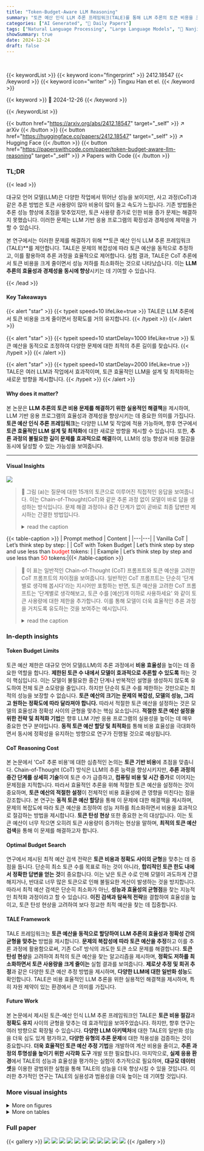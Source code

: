 ```yaml
---
title: "Token-Budget-Aware LLM Reasoning"
summary: "토큰 예산 인식 LLM 추론 프레임워크(TALE)를 통해 LLM 추론의 토큰 비용을 크게 줄이면서 성능 저하를 최소화했습니다!"
categories: ["AI Generated", "🤗 Daily Papers"]
tags: ["Natural Language Processing", "Large Language Models", "🏢 Nanjing University",]
showSummary: true
date: 2024-12-24
draft: false
---
```


<br>

{{< keywordList >}}
{{< keyword icon="fingerprint" >}} 2412.18547 {{< /keyword >}}
{{< keyword icon="writer" >}} Tingxu Han et el. {{< /keyword >}}
 
{{< keyword >}} 🤗 2024-12-26 {{< /keyword >}}
 
{{< /keywordList >}}

{{< button href="https://arxiv.org/abs/2412.18547" target="_self" >}}
↗ arXiv
{{< /button >}}
{{< button href="https://huggingface.co/papers/2412.18547" target="_self" >}}
↗ Hugging Face
{{< /button >}}
{{< button href="https://paperswithcode.com/paper/token-budget-aware-llm-reasoning" target="_self" >}}
↗ Papers with Code
{{< /button >}}




### TL;DR


{{< lead >}}

대규모 언어 모델(LLM)은 다양한 작업에서 뛰어난 성능을 보이지만, 사고 과정(CoT)과 같은 추론 방법은 토큰 사용량이 많아 비용이 많이 들고 속도가 느립니다. 기존 방법들은 추론 성능 향상에 초점을 맞추었지만, 토큰 사용량 증가로 인한 비용 증가 문제는 해결하지 못했습니다. 이러한 문제는 LLM 기반 응용 프로그램의 확장성과 경제성에 제약을 가할 수 있습니다.

본 연구에서는 이러한 문제를 해결하기 위해 **토큰 예산 인식 LLM 추론 프레임워크(TALE)**를 제안합니다. TALE은 문제의 복잡성에 따라 토큰 예산을 동적으로 추정하고, 이를 활용하여 추론 과정을 효율적으로 제어합니다. 실험 결과, TALE은 CoT 추론에서 토큰 비용을 크게 줄이면서 성능 저하를 최소화하는 것으로 나타났습니다. 이는 **LLM 추론의 효율성과 경제성을 동시에 향상**시키는 데 기여할 수 있습니다.

{{< /lead >}}


#### Key Takeaways

{{< alert "star" >}}
{{< typeit speed=10 lifeLike=true >}} TALE은 LLM 추론에서 토큰 비용을 크게 줄이면서 정확도를 거의 유지합니다. {{< /typeit >}}
{{< /alert >}}

{{< alert "star" >}}
{{< typeit speed=10 startDelay=1000 lifeLike=true >}} 토큰 예산을 동적으로 조정하여 다양한 문제에 대한 최적의 추론 길이를 찾습니다. {{< /typeit >}}
{{< /alert >}}

{{< alert "star" >}}
{{< typeit speed=10 startDelay=2000 lifeLike=true >}} TALE은 여러 LLM과 작업에서 효과적이며, 토큰 효율적인 LLM을 설계 및 최적화하는 새로운 방향을 제시합니다. {{< /typeit >}}
{{< /alert >}}

#### Why does it matter?
본 논문은 **LLM 추론의 토큰 비용 문제를 해결하기 위한 실용적인 해결책**을 제시하여, LLM 기반 응용 프로그램의 효율성과 경제성을 향상시키는 데 중요한 의미를 가집니다.  **토큰 예산 인식 추론 프레임워크**는 다양한 LLM 및 작업에 적용 가능하며, 향후 연구에서 **토큰 효율적인 LLM 설계 및 최적화**에 대한 새로운 방향을 제시할 수 있습니다. 또한, **추론 과정의 불필요한 길이 문제를 효과적으로 해결**하여, LLM의 성능 향상과 비용 절감을 동시에 달성할 수 있는 가능성을 보여줍니다.

------
#### Visual Insights



![](https://arxiv.org/html/2412.18547/x1.png)

> 🔼 그림 (a)는 질문에 대한 15개의 토큰으로 이루어진 직접적인 응답을 보여줍니다.  이는 Chain-of-Thought(CoT)와 같은 추론 과정 없이 모델이 바로 답을 생성하는 방식입니다.  문제 해결 과정이나 중간 단계가 없이 곧바로 최종 답변만 제시하는 간결한 방법입니다.
> <details>
> <summary>read the caption</summary>
> (a) Direct answering (15 output tokens).
> </details>





{{< table-caption >}}
| Prompt method | Content |
|---|---| 
| Vanilla CoT | Let’s think step by step: | 
| CoT with Token Budget | Let’s think step by step and use less than <span class="ltx_text" style="color:#FF0000;">budget</span> tokens: | 
| Example | Let’s think step by step and use less than <span class="ltx_text" style="color:#FF0000;">50</span> tokens:|{{< /table-caption >}}

> 🔼 이 표는 일반적인 Chain-of-Thought (CoT) 프롬프트와 토큰 예산을 고려한 CoT 프롬프트의 차이점을 보여줍니다.  일반적인 CoT 프롬프트는 단순히 '단계별로 생각해 봅시다'라는 지시어만 포함하는 반면, 토큰 예산을 고려한 CoT 프롬프트는 '단계별로 생각해보고, 토큰 수를 [예산]개 이하로 사용하세요' 와 같이 토큰 사용량에 대한 제한을 추가합니다. 이를 통해 모델이 더욱 효율적인 추론 과정을 거치도록 유도하는 것을 보여주는 예시입니다.
> <details>
> <summary>read the caption</summary>
> Table 1: Illustrations of the vanilla CoT prompt and the token-budget-aware prompt.
> </details>





### In-depth insights


#### Token Budget Limits
토큰 예산 제한은 대규모 언어 모델(LLM)의 추론 과정에서 **비용 효율성**을 높이는 데 중요한 역할을 합니다.  **제한된 토큰 수 내에서 모델이 효과적으로 추론할 수 있도록** 하는 것이 핵심입니다.  이는 모델이 불필요한 중간 단계나 반복적인 설명을 생성하지 않도록 유도하여 전체 토큰 소모량을 줄입니다.  하지만 단순히 토큰 수를 제한하는 것만으로는 최적의 성능을 보장할 수 없습니다. **토큰 예산의 크기는 문제의 복잡성, 모델의 성능, 그리고 원하는 정확도에 따라 달라져야 합니다.** 따라서 적절한 토큰 예산을 설정하는 것은 모델의 효율성과 정확성 사이의 균형을 맞추는 핵심 요소입니다.  **적절한 토큰 예산 설정을 위한 전략 및 최적화 기법**은 향후 LLM 기반 응용 프로그램의 실용성을 높이는 데 매우 중요한 연구 분야입니다.  **동적 토큰 예산 할당 및 최적화**를 통해 비용 효율성을 극대화하면서 동시에 정확성을 유지하는 방향으로 연구가 진행될 것으로 예상됩니다.

#### CoT Reasoning Cost
본 논문에서 'CoT 추론 비용'에 대한 심층적인 논의는 **토큰 기반 비용**에 초점을 맞춥니다.  Chain-of-Thought (CoT) 방식은 LLM의 추론 능력을 향상시키지만, **추론 과정의 중간 단계를 상세히 기술**하여 토큰 수가 급증하고, **컴퓨팅 비용 및 시간 증가**로 이어지는 문제점을 지적합니다.  따라서 효율적인 추론을 위해 적절한 토큰 예산을 설정하는 것이 중요하며,  **토큰 예산의 적절한 설정**이 전체적인 비용 효율성에 큰 영향을 미친다는 점을 강조합니다.  본 연구는 **동적 토큰 예산 할당**을 통해 이 문제에 대한 해결책을 제시하며,  문제의 복잡도에 따라 토큰 예산을 조정하여 성능 저하를 최소화하면서 비용을 효과적으로 절감하는 방법을 제시합니다.  **토큰 탄성 현상** 또한 중요한 논의 대상입니다.  이는 토큰 예산이 너무 작으면 오히려 토큰 사용량이 증가하는 현상을 말하며,  **최적의 토큰 예산 검색**을 통해 이 문제를 해결하고자 합니다.

#### Optimal Budget Search
연구에서 제시된 최적 예산 검색 전략은 **토큰 비용과 정확도 사이의 균형**을 맞추는 데 중점을 둡니다. 단순히 최소 토큰 수를 목표로 하는 것이 아니라, **합리적인 토큰 한도 내에서 정확한 답변을 얻는 것**이 중요합니다. 이는 낮은 토큰 수로 인해 모델이 과도하게 간결해지거나, 반대로 너무 많은 토큰으로 인해 불필요한 계산이 발생하는 것을 방지합니다. 따라서 최적 예산 검색은 단순히 최소화가 아닌, **성능과 효율성의 균형점**을 찾는 지능적인 최적화 과정이라고 할 수 있습니다. **이진 검색과 탐욕적 전략**을 결합하여 효율성을 높이고, 토큰 탄성 현상을 고려하여 보다 정교한 최적 예산을 찾는 데 집중합니다.

#### TALE Framework
TALE 프레임워크는 **토큰 예산을 동적으로 할당하여 LLM 추론의 효율성과 정확성 간의 균형을 맞추는** 방법을 제시합니다.  **문제의 복잡성에 따라 토큰 예산을 추정**하고 이를 추론 과정에 활용함으로써, 기존 CoT 방식의 과도한 토큰 소모 문제를 해결합니다.  **토큰 탄성 현상**을 고려하여 최적의 토큰 예산을 찾는 알고리즘을 제시하며,  **정확도 저하를 최소화하면서 토큰 사용량을 크게 줄이는** 실험 결과를 보여줍니다.  **제로샷 추정 및 회귀 추정**과 같은 다양한 토큰 예산 추정 방법을 제시하며, **다양한 LLM에 대한 일반화 성능**도 확인합니다. TALE은 비용 효율적인 LLM 추론을 위한 실용적인 해결책을 제시하며, 특히 자원 제약이 있는 환경에서 큰 의미를 가집니다.

#### Future Work
본 논문에서 제시된 토큰-예산 인식 LLM 추론 프레임워크인 TALE은 **토큰 비용 절감**과 **정확도 유지** 사이의 균형을 맞추는 데 효과적임을 보여주었습니다.  하지만, 향후 연구는 여러 방향으로 확장될 수 있습니다.  **다양한 LLM 아키텍처**에 대한 TALE의 일반화 성능을 더욱 심도 있게 평가하고,  **다양한 유형의 추론 문제**에 대한 적용성을 검증하는 것이 중요합니다.  **더욱 효율적인 토큰 예산 추정 기법**을 개발하여 계산 비용을 줄이고,  **추론 과정의 투명성을 높이기 위한 시각화 도구** 개발 또한 필요합니다.  마지막으로, **실제 응용 환경**에서 TALE의 성능과 효율성을 평가하는 실험이 추가적으로 필요하며,  **대규모 데이터셋**을 이용한 광범위한 실험을 통해 TALE의 성능을 더욱 향상시킬 수 있을 것입니다.  이러한 추가적인 연구는 TALE의 실용성과 범용성을 더욱 높이는 데 기여할 것입니다.


### More visual insights

<details>
<summary>More on figures
</summary>


![](https://arxiv.org/html/2412.18547/x2.png)

> 🔼 그림 (b)는 Chain-of-Thought (CoT) 추론 과정을 보여줍니다. 질문에 대한 답변을 도출하기 위해 여러 단계의 중간 추론 과정을 거치는 모습을 보여주며, 이러한 과정으로 인해 총 258개의 토큰이 생성됩니다.  이는 단순히 답변만 제시하는 것보다 훨씬 많은 토큰을 사용한다는 것을 의미합니다.
> <details>
> <summary>read the caption</summary>
> (b) Vanilla CoT (258 output tokens).
> </details>



![](https://arxiv.org/html/2412.18547/x3.png)

> 🔼 이 그림은 제한된 토큰 수(10개 미만)를 사용하여 단계별로 생각하라는 프롬프트를 사용하여 풀이한 문제에 대한 결과를 보여줍니다. 비합리적인 토큰 제한으로 인해 모델이 주어진 제한을 따르지 못하고, 157개의 토큰이 생성되었습니다. 이는 원래의 자유로운 단계별 사고(258토큰)보다 적지만, 최적의 토큰 예산을 활용한 경우(86토큰)보다는 여전히 상당히 많습니다. 이는 제한된 토큰 예산이 문제 해결 과정에 미치는 영향을 보여주는 좋은 예시입니다.
> <details>
> <summary>read the caption</summary>
> (c) CoT with an unreasonable budget (157 output tokens).
> </details>



![](https://arxiv.org/html/2412.18547/x4.png)

> 🔼 그림 (d)는 합리적인 토큰 예산(86개의 출력 토큰)을 사용한 CoT(Chain-of-Thought)의 예시를 보여줍니다.  이 그림은 제한된 토큰 수 내에서도 LLM이 정확한 답을 도출할 수 있음을 보여주는 핵심적인 예시입니다.  문제 해결 과정에 합리적인 토큰 제한을 두면 CoT 과정에서 발생하는 불필요한 토큰을 줄일 수 있다는 것을 시각적으로 보여줍니다. 그림 1의 다른 예시들과 비교하면, 제한된 토큰 예산을 사용했음에도 불구하고 LLM이 정확한 답을 얻는 과정을 보여줍니다.  이는 효율성과 정확성 간의 균형을 맞추는 데 있어 토큰 예산의 중요성을 강조합니다.
> <details>
> <summary>read the caption</summary>
> (d) CoT with an reasonable budget (86 output tokens).
> </details>



![](https://arxiv.org/html/2412.18547/x5.png)

> 🔼 본 그림은 서로 다른 문제 해결 방식의 예시를 보여줍니다. 각각의 예시는 간단한 질문에 대한 세 가지 다른 유형의 답변을 보여주며, 직접적인 답변, 자세한 추론 과정을 포함한 Chain-of-Thought (CoT) 방식, 그리고 토큰 제한을 포함한 CoT 방식의 세 가지가 포함되어 있습니다. 각 방식에서 사용된 토큰 수를 비교하여 토큰 사용량을 줄이면서도 정확도를 유지하는 방법을 보여줍니다.  추론 과정이 자세히 강조되어 있어, 각 방식의 차이점을 명확하게 이해할 수 있도록 합니다.
> <details>
> <summary>read the caption</summary>
> Figure 1: Examples of different problem solving paradigms. The reasoning processes are highlighted.
> </details>



![](https://arxiv.org/html/2412.18547/x6.png)

> 🔼 그림 2(a)는 GPT-4o-mini 모델에 대한 토큰 예산 탐색 과정을 보여줍니다.  x축은 탐색 반복 횟수를 나타내고, y축은 각 탐색 반복에서 시도된 토큰 예산을 나타냅니다.  다양한 색상의 선은 서로 다른 샘플들을 나타냅니다.  이 그래프는 모델이 적절한 토큰 예산 범위 내에서 토큰 비용을 상당히 줄일 수 있음을 보여줍니다.  하지만 토큰 예산이 적절한 범위보다 작으면 토큰 비용이 점차 증가하는 토큰 탄성 현상을 보여줍니다.
> <details>
> <summary>read the caption</summary>
> (a) GPT-4o-mini budget search.
> </details>



![](https://arxiv.org/html/2412.18547/x7.png)

> 🔼 그림 (b)는 GPT-4o-mini 모델에 대한 토큰 비용을 보여줍니다.  x축은 토큰 예산 검색 반복 횟수를 나타내고, y축은 각 검색된 토큰 예산에 대한 실제 토큰 비용을 나타냅니다.  다양한 색상은 서로 다른 샘플을 나타냅니다.  합리적인 토큰 예산 범위 내에서는 토큰 비용이 상당히 낮지만, 토큰 예산이 합리적인 범위보다 작으면 토큰 비용이 점차 증가함을 보여줍니다.
> <details>
> <summary>read the caption</summary>
> (b) GPT-4o-mini token cost.
> </details>



![](https://arxiv.org/html/2412.18547/x8.png)

> 🔼 그림 (c)는 Yi-lightning 언어 모델에 대한 최적 토큰 예산 검색 과정을 보여줍니다.  x축은 검색 반복 횟수를 나타내고, y축은 각 반복에서 검색된 토큰 예산을 나타냅니다. 여러 색상의 선은 서로 다른 샘플들을 나타냅니다. 이 그림은 적절한 토큰 예산 범위 내에서 토큰 비용이 상당히 낮다는 것을 보여줍니다.  토큰 예산이 적절한 범위보다 작으면 토큰 비용이 점차 증가하는 것을 확인할 수 있습니다. 이는 논문에서 설명하는 '토큰 탄성(Token Elasticity)' 현상을 시각적으로 보여주는 예시입니다.
> <details>
> <summary>read the caption</summary>
> (c) Yi-lightning budget search.
> </details>



![](https://arxiv.org/html/2412.18547/x9.png)

> 🔼 이 그림은 Yi-lightning 언어 모델에 대한 토큰 비용을 보여줍니다.  그래프는 다양한 토큰 예산을 사용한 검색 반복 횟수에 따른 실제 토큰 비용을 나타냅니다.  합리적인 토큰 예산 범위 내에서는 토큰 비용이 상당히 낮지만, 예산이 너무 작으면 토큰 비용이 크게 증가하는 토큰 탄성 현상을 보여줍니다.  다양한 색상은 서로 다른 샘플을 나타냅니다.
> <details>
> <summary>read the caption</summary>
> (d) Yi-lightning token cost.
> </details>



![](https://arxiv.org/html/2412.18547/x10.png)

> 🔼 그림 2는 토큰 탄성 현상을 보여줍니다. x축은 예산 검색 반복 횟수를 나타내고, y축은 검색된 예산(그림 2a 및 2c) 또는 각 검색된 예산에 대한 실제 토큰 비용(그림 2b 및 2d)을 나타냅니다. 서로 다른 색상은 서로 다른 샘플을 나타냅니다. 합리적인 토큰 예산 범위 내에서는 토큰 비용이 상당히 낮습니다. 토큰 예산이 합리적인 범위보다 작으면 토큰 비용이 점차 증가합니다.
> <details>
> <summary>read the caption</summary>
> Figure 2: Token elasticity phenomenon. The x-axis denotes the budget search iteration. The y-axis denotes the searched budget (Figure 2a and Figure 2c) or the real token costs for each searched budget (Figure 2b and Figure 2d). Different colors denote different samples. The token cost is significantly lower in a reasonable token budget range. When the token budget is smaller than the reasonable range, the token cost gradually increases.
> </details>



![](https://arxiv.org/html/2412.18547/x11.png)

> 🔼 그림 3은 최적의 토큰 예산을 검색했을 때의 효과를 보여줍니다. 최적의 토큰 예산을 사용한 CoT(Chain-of-Thought)는 정확도에 영향을 미치지 않으면서 토큰 비용을 상당히 줄입니다. 이 그림은 다양한 질문에 대해 최적의 토큰 예산을 찾는 과정에서 토큰 비용이 어떻게 변하는지 보여주는 여러 개의 샘플을 포함합니다.  적절한 토큰 예산 범위 내에서는 토큰 비용이 상당히 낮지만, 예산이 너무 작으면 토큰 비용이 크게 증가하는 토큰 탄성 현상을 보여줍니다.  즉, 적절한 토큰 예산을 사용하면 모델의 성능을 유지하면서도 효율성을 높일 수 있음을 시각적으로 보여줍니다.
> <details>
> <summary>read the caption</summary>
> Figure 3: The effects of optimal searched budget. CoT with our optimal searched budget reduces the token costs significantly without influencing the accuracy.
> </details>



![](https://arxiv.org/html/2412.18547/x12.png)

> 🔼 그림 4는 제안된 방법인 TALE의 워크플로우를 보여줍니다. 질문이 주어지면 TALE은 먼저 예산 추정기를 사용하여 토큰 예산을 추정합니다. 그런 다음 추정된 토큰 예산과 질문을 결합하여 토큰 예산 인식 프롬프트를 만듭니다. 마지막으로, 이 프롬프트가 LLM에 입력되어 최종 답변을 생성합니다.
> <details>
> <summary>read the caption</summary>
> Figure 4: The workflow of TALE. Given a question, TALE first estimates the token budget using a budget estimator. It then crafts a token-budget-aware prompt by combining the question with the estimated budget. Finally, the prompt is input to the LLM to generate the answer as the final output.
> </details>



![](https://arxiv.org/html/2412.18547/x13.png)

> 🔼 이 그림은 제로샷 추정 방식을 위한 프롬프트를 보여줍니다.  본 논문에서는 언어 모델이 질문에 대한 답변을 생성하는 데 필요한 최소 토큰 수를 추정하도록 프롬프트를 설계했습니다.  이를 통해 효율적인 추론을 위한 최적의 토큰 예산을 동적으로 할당하는 모델의 기능을 보여줍니다. 프롬프트는 질문 분석 및 최소 토큰 수 예측을 위한 명확한 지침을 제공합니다.  특히, 예측된 토큰 수를 [[budget]] 형식으로 출력하도록 지정하여 모델의 출력을 표준화하고, 이후 단계에서의 처리를 용이하게 합니다.
> <details>
> <summary>read the caption</summary>
> Figure 5: The prompt for zero-shot estimator.
> </details>



![](https://arxiv.org/html/2412.18547/x14.png)

> 🔼 그림 6은 LLMs의 출력을 다중 선택 질문에 맞춰 형식을 지정하는 데 사용된 프롬프트를 보여줍니다.  간단히 말해, 이 프롬프트는 LLM이 다중 선택 질문에 대한 답변을 생성할 때,  [[선택지]] 형식으로 응답하도록 지시합니다. 예를 들어, Choice: [[A]] 와 같이 답변을 제출하도록 명령합니다. 이는 모델의 출력 형식을 표준화하여 정확한 평가를 가능하게 합니다.
> <details>
> <summary>read the caption</summary>
> Figure 6: The instruction prompt used to format the LLM output on multiple-choice questions.
> </details>



![](https://arxiv.org/html/2412.18547/x15.png)

> 🔼 그림 (a)는 질문에 대한 직접적인 답변만을 제시하는 모델의 출력 결과를 보여줍니다.  이 방법은 10개의 토큰만을 사용하여 간결하지만, 복잡한 추론이 필요한 문제에는 적합하지 않을 수 있습니다.  이는 추론 과정을 생략하고 곧바로 답을 제시하기 때문입니다. 따라서 정확도는 낮을 수 있지만 효율성은 높습니다.
> <details>
> <summary>read the caption</summary>
> (a) Direct answering (10 output tokens).
> </details>



</details>




<details>
<summary>More on tables
</summary>


{{< table-caption >}}
| Dataset | Directly Answering |  |  | Vanilla CoT |  |  | TALE (Ours) |  |  |
|---|---|---|---|---|---|---|---|---|---| 
|  | ACC ↑ | Output Tokens ↓ | Expense ↓ | ACC ↑ | Output Tokens ↓ | Expense ↓ | ACC ↑ | Output Tokens ↓ | Expense ↓ |
|---|---|---|---|---|---|---|---|---|---| 
| GSM8K | 28.29% | 12.46 | 39.43 | 81.35% | 318.10 | 541.09 | 84.46% | 77.26 | 279.84 |
| GSM8K-Zero | 97.21% | 18.85 | 91.69 | 99.50% | 252.96 | 886.79 | 98.72% | 22.67 | 276.12 |
| MathBench-Arithmetic | 59.67% | 41.10 | 9.78 | 75.00% | 313.51 | 78.58 | 73.67% | 39.60 | 18.62 |
| MathBench-Middle | 33.33% | 5.00 | 3.58 | 84.67% | 553.93 | 68.22 | 79.33% | 238.14 | 42.95 |
| MathBench-High | 51.33% | 5.00 | 4.07 | 84.00% | 653.24 | 82.44 | 80.00% | 254.82 | 47.61 |
| MathBench-College | 44.00% | 5.00 | 3.68 | 78.00% | 675.78 | 81.56 | 70.00% | 259.85 | 45.60 |
| Average | 52.31% | 14.57 | 25.37 | 83.75% | 461.25 | 289.78 | 81.03% | 148.72 | 118.46 |{{< /table-caption >}}
> 🔼 표 2는 제로샷 추정기 버전의 TALE과 다른 프롬프트 엔지니어링 방법들을 비교한 표입니다. '직접 응답'은 추론 과정 없이 LLM에 프롬프트를 제공하는 방식이고, 'Vanilla CoT'는 예산이 있는 일반적인 CoT 프롬프트 방식입니다. 평가에 사용된 모델은 GPT-4o-mini OpenAI (2024a)입니다. TALE은 평균 정확도(ACC) 80.22%를 달성했으며, 평균 출력 토큰 비용은 138.53개, 평균 비용은 118.46이었습니다. TALE은 Vanilla CoT 방식에 비해 출력 토큰 비용을 67% 줄이고, 비용을 59% 낮추면서 경쟁력 있는 성능을 유지했습니다. ACC는 증가하고, 출력 토큰은 감소하며, 비용(샘플당 10⁻⁵ 달러)도 감소했습니다.
> <details>
> <summary>read the caption</summary>
> Table 2: Comparison of TALE (Zero-shot Estimator Version) and other prompt engineering methods. “Directly Answering” means prompting LLM without any reasoning process. “Vanilla CoT” means the vanilla CoT prompting with budget. The model used in our evaluation is GPT-4o-mini OpenAI (2024a). Observe that TALE achieves an average accuracy (ACC) of 80.22%, with an average output token cost of 138.53 and an average expense of 118.46. TALE reduces output token costs by 67%, lowers expenses by 59%, and maintains competitive performance compared to the vanilla CoT approach. ACC ↑↑\uparrow↑, Output Tokens ↓↓\downarrow↓, Expense (10−5⁢$superscript105currency-dollar10^{-5}\$10 start_POSTSUPERSCRIPT - 5 end_POSTSUPERSCRIPT $ / sample) ↓↓\downarrow↓.
> </details>

{{< table-caption >}}
| LLM | Directly Answering |  |  | Vanilla CoT |  |  | TALE (Ours) |  |  |
|---|---|---|---|---|---|---|---|---|---| 
|  | ACC ↑ | Output Tokens ↓ | Expense ↓ | ACC ↑ | Output Tokens ↓ | Expense ↓ | ACC ↑ | Output Tokens ↓ | Expense ↓ |
| Yi-lightning | 66.67% | 80.01 | 3.09 | 79.33% | 998.10 | 21.55 | 76.67% | 373.52 | 17.25 |
| GPT-4o-mini | 44.00% | 5.00 | 3.68 | 78.00% | 675.78 | 81.56 | 70.00% | 259.85 | 45.60 |
| GPT-4o | 57.33% | 5.00 | 61.34 | 84.00% | 602.29 | 1359.42 | 80.00% | 181.61 | 759.95 |{{< /table-caption >}}
> 🔼 표 3은 제로샷 추정기 버전의 TALE을 다양한 대규모 언어 모델(LLM)에서 일반화한 결과를 보여줍니다.  Yi-lightning (Wake et al., 2024), GPT-40-mini (OpenAI, 2024a), GPT-40 (OpenAI, 2024b) 세 가지 모델을 사용하여 MathBench-College 데이터셋을 평가했습니다.  표에는 각 모델에 대한 정확도(ACC), 출력 토큰 수, 비용(샘플당 10⁻⁵ 달러)이 나타나 있으며, TALE의 성능이 모델에 관계없이 일관되게 유지되는지 확인할 수 있습니다. 화살표(↑↓)는 각 지표의 변화 방향을 나타냅니다.  즉, ↑는 값이 증가했고, ↓는 값이 감소했음을 의미합니다.
> <details>
> <summary>read the caption</summary>
> Table 3: The generalization of TALE (Zero-shot Estimator Version) across different LLMs. Yi-lightning Wake et al. (2024), GPT-4o-mini OpenAI (2024a) and GPT-4o OpenAI (2024b) are taken into consideration. We conduct the evaluation on MathBench-College. ACC ↑↑\uparrow↑, Output Tokens ↓↓\downarrow↓, Expense (10−5⁢$superscript105currency-dollar10^{-5}\$10 start_POSTSUPERSCRIPT - 5 end_POSTSUPERSCRIPT $ / sample) ↓↓\downarrow↓.
> </details>

</details>




### Full paper

{{< gallery >}}
<img src="paper_images/1.png" class="grid-w50 md:grid-w33 xl:grid-w25" />
<img src="paper_images/2.png" class="grid-w50 md:grid-w33 xl:grid-w25" />
<img src="paper_images/3.png" class="grid-w50 md:grid-w33 xl:grid-w25" />
<img src="paper_images/4.png" class="grid-w50 md:grid-w33 xl:grid-w25" />
<img src="paper_images/5.png" class="grid-w50 md:grid-w33 xl:grid-w25" />
<img src="paper_images/6.png" class="grid-w50 md:grid-w33 xl:grid-w25" />
<img src="paper_images/7.png" class="grid-w50 md:grid-w33 xl:grid-w25" />
<img src="paper_images/8.png" class="grid-w50 md:grid-w33 xl:grid-w25" />
<img src="paper_images/9.png" class="grid-w50 md:grid-w33 xl:grid-w25" />
<img src="paper_images/10.png" class="grid-w50 md:grid-w33 xl:grid-w25" />
<img src="paper_images/11.png" class="grid-w50 md:grid-w33 xl:grid-w25" />
{{< /gallery >}}